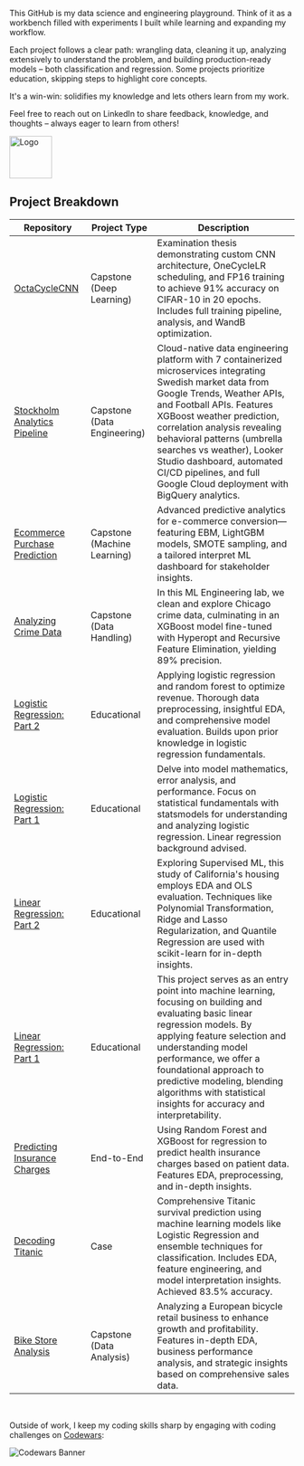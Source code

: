 This GitHub is my data science and engineering playground. Think of it as a workbench filled with experiments I built while learning and expanding my workflow.

Each project follows a clear path: wrangling data, cleaning it up, analyzing extensively to understand the problem, and building production-ready models – both classification and regression. Some projects prioritize education, skipping steps to highlight core concepts.

It's a win-win: solidifies my knowledge and lets others learn from my work.

Feel free to reach out on LinkedIn to share feedback, knowledge, and thoughts – always eager to learn from others!

<img src="https://iili.io/dSGZ2JR.png" alt="Logo" width="75"/>

## Project Breakdown

| Repository                                                                                              | Project Type               | Description            |
|---------------------------------------------------------------------------------------------------------|----------------------------|------------------------|
| [OctaCycleCNN](https://github.com/FutureGoose/OctaCycleCNN)                        | Capstone (Deep Learning)                   | Examination thesis demonstrating custom CNN architecture, OneCycleLR scheduling, and FP16 training to achieve 91% accuracy on CIFAR-10 in 20 epochs. Includes full training pipeline, analysis, and WandB optimization.|
| [Stockholm Analytics Pipeline](https://github.com/FutureGoose/stockholm-analytics-pipeline)                        | Capstone (Data Engineering)                   | Cloud-native data engineering platform with 7 containerized microservices integrating Swedish market data from Google Trends, Weather APIs, and Football APIs. Features XGBoost weather prediction, correlation analysis revealing behavioral patterns (umbrella searches vs weather), Looker Studio dashboard, automated CI/CD pipelines, and full Google Cloud deployment with BigQuery analytics.|
| [Ecommerce Purchase Prediction](https://github.com/FutureGoose/ecommerce-purchase-prediction)           | Capstone (Machine Learning)                  | Advanced predictive analytics for e-commerce conversion—featuring EBM, LightGBM models, SMOTE sampling, and a tailored interpret ML dashboard for stakeholder insights.|
| [Analyzing Crime Data](https://github.com/FutureGoose/analyzing-crime-data)                             | Capstone (Data Handling)                   | In this ML Engineering lab, we clean and explore Chicago crime data, culminating in an XGBoost model fine-tuned with Hyperopt and Recursive Feature Elimination, yielding 89% precision.|
| [Logistic Regression: Part 2](https://github.com/FutureGoose/advanced-techniques-logistic-regression)   | Educational                | Applying logistic regression and random forest to optimize revenue. Thorough data preprocessing, insightful EDA, and comprehensive model evaluation. Builds upon prior knowledge in logistic regression fundamentals.|
| [Logistic Regression: Part 1](https://github.com/FutureGoose/fundamentals-logistic-regression)          | Educational                | Delve into model mathematics, error analysis, and performance. Focus on statistical fundamentals with statsmodels for understanding and analyzing logistic regression. Linear regression background advised.|
| [Linear Regression: Part 2](https://github.com/FutureGoose/advanced-techniques-linear-regression)       | Educational                | Exploring Supervised ML, this study of California's housing employs EDA and OLS evaluation. Techniques like Polynomial Transformation, Ridge and Lasso Regularization, and Quantile Regression are used with scikit-learn for in-depth insights.                       |
| [Linear Regression: Part 1](https://github.com/FutureGoose/fundamentals-ols-linear-regression)          | Educational                | This project serves as an entry point into machine learning, focusing on building and evaluating basic linear regression models. By applying feature selection and understanding model performance, we offer a foundational approach to predictive modeling, blending algorithms with statistical insights for accuracy and interpretability.|
| [Predicting Insurance Charges](https://github.com/FutureGoose/predicting-insurance-charges)             | End-to-End                 | Using Random Forest and XGBoost for regression to predict health insurance charges based on patient data. Features EDA, preprocessing, and in-depth insights.|
| [Decoding Titanic](https://github.com/FutureGoose/decoding-titanic)                                     | Case                       | Comprehensive Titanic survival prediction using machine learning models like Logistic Regression and ensemble techniques for classification. Includes EDA, feature engineering, and model interpretation insights. Achieved 83.5% accuracy. |
| [Bike Store Analysis](https://github.com/FutureGoose/bike-store-analysis)                               | Capstone (Data Analysis)                  | Analyzing a European bicycle retail business to enhance growth and profitability. Features in-depth EDA, business performance analysis, and strategic insights based on comprehensive sales data.|

<br>

Outside of work, I keep my coding skills sharp by engaging with coding challenges on [Codewars](https://www.codewars.com/users/FutureGoose):


![Codewars Banner](https://www.codewars.com/users/FutureGoose/badges/large)







<!--
**FutureGoose/FutureGoose** is a ✨ _special_ ✨ repository because its `README.md` (this file) appears on your GitHub profile.

Here are some ideas to get you started:

- 🔭 I'm currently working on ...
- 🌱 I'm currently learning ...
- 👯 I'm looking to collaborate on ...
- 🤔 I'm looking for help with ...
- 💬 Ask me about ...
- 📫 How to reach me: ...
- 😄 Pronouns: ...
- ⚡ Fun fact: ...
non transparent logo https://iili.io/HXJBlj9.jpg
-->
